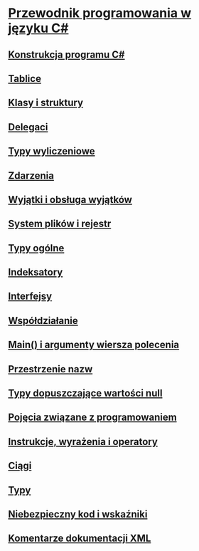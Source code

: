 # [Przewodnik programowania w języku C#](index.md)
## [Konstrukcja programu C#](inside-a-program/)
## [Tablice](arrays/)
## [Klasy i struktury](classes-and-structs/)
## [Delegaci](delegates/index.md)
## [Typy wyliczeniowe](enumeration-types.md)
## [Zdarzenia](events/)
## [Wyjątki i obsługa wyjątków](exceptions/)
## [System plików i rejestr](file-system/)
## [Typy ogólne](generics/)
## [Indeksatory](indexers/)
## [Interfejsy](interfaces/)
## [Współdziałanie](interop/)
## [Main() i argumenty wiersza polecenia](main-and-command-args/)
## [Przestrzenie nazw](namespaces/)
## [Typy dopuszczające wartości null](nullable-types/)
## [Pojęcia związane z programowaniem](concepts/)
## [Instrukcje, wyrażenia i operatory](statements-expressions-operators/)
## [Ciągi](strings/)
## [Typy](types/)
## [Niebezpieczny kod i wskaźniki](unsafe-code-pointers/)
## [Komentarze dokumentacji XML](xmldoc/)
